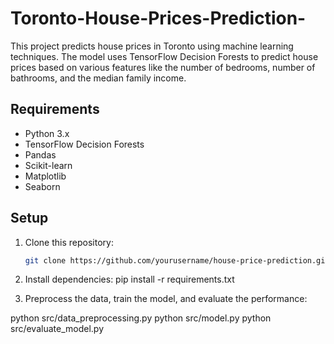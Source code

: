 # Toronto-House-Prices-Prediction-
This project predicts house prices in Toronto using machine learning techniques. The model uses TensorFlow Decision Forests to predict house prices based on various features like the number of bedrooms, number of bathrooms, and the median family income.

## Requirements

- Python 3.x
- TensorFlow Decision Forests
- Pandas
- Scikit-learn
- Matplotlib
- Seaborn

## Setup

1. Clone this repository:
   ```bash
   git clone https://github.com/yourusername/house-price-prediction.git

2. Install dependencies:
pip install -r requirements.txt

3. Preprocess the data, train the model, and evaluate the performance:

python src/data_preprocessing.py
python src/model.py
python src/evaluate_model.py


